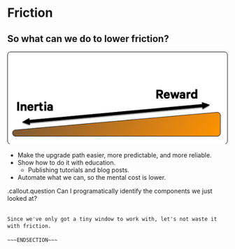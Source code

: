 <!SLIDE >
# Friction
## So what can we do to lower friction?

![.omnigraffle Upgrade ramp](/_images/upgrade_ramp2.png)

* Make the upgrade path easier, more predictable, and more reliable.
* Show how to do it with education.
    * Publishing tutorials and blog posts.
* Automate what we can, so the mental cost is lower.

.callout.question Can I programatically identify the components we just looked at?

~~~SECTION:notes~~~

Since we've only got a tiny window to work with, let's not waste it with friction.

~~~ENDSECTION~~~
